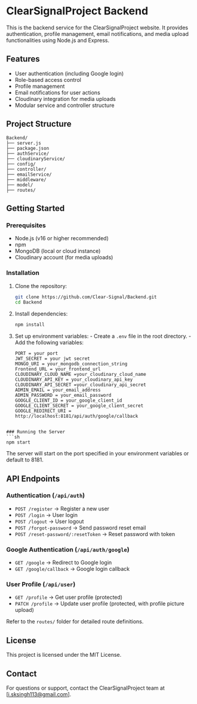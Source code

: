 # ClearSignalProject Backend

This is the backend service for the ClearSignalProject website. It provides authentication, profile management, email notifications, and media upload functionalities using Node.js and Express.

## Features

- User authentication (including Google login)
- Role-based access control
- Profile management
- Email notifications for user actions
- Cloudinary integration for media uploads
- Modular service and controller structure

## Project Structure

```
Backend/
├── server.js
├── package.json
├── authService/
├── cloudinaryService/
├── config/
├── controller/
├── emailService/
├── middleware/
├── model/
├── routes/
```

## Getting Started

### Prerequisites

- Node.js (v16 or higher recommended)
- npm
- MongoDB (local or cloud instance)
- Cloudinary account (for media uploads)

### Installation

1. Clone the repository:
   ```sh
   git clone https://github.com/Clear-Signal/Backend.git
   cd Backend
   ```
2. Install dependencies:
   ```sh
   npm install
   ```
3. Set up environment variables: - Create a `.env` file in the root directory. - Add the following variables:

   ```env
   PORT = your port
   JWT_SECRET = your jwt secret
   MONGO_URI = your_mongodb_connection_string
   Frontend_URL = your_frontend_url
   CLOUDINARY_CLOUD_NAME =your_cloudinary_cloud_name
   CLOUDINARY_API_KEY = your_cloudinary_api_key
   CLOUDINARY_API_SECRET =your_cloudinary_api_secret
   ADMIN_EMAIL = your_email_address
   ADMIN_PASSWORD = your_email_password
   GOOGLE_CLIENT_ID = your_google_client_id
   GOOGLE_CLIENT_SECRET = your_google_client_secret
   GOOGLE_REDIRECT_URI = http://localhost:8181/api/auth/google/callback

````

### Running the Server
```sh
npm start
````

The server will start on the port specified in your environment variables or default to 8181.

## API Endpoints

### Authentication (`/api/auth`)

- `POST /register` → Register a new user
- `POST /login` → User login
- `POST /logout` → User logout
- `POST /forgot-password` → Send password reset email
- `POST /reset-password/:resetToken` → Reset password with token

### Google Authentication (`/api/auth/google`)

- `GET /google` → Redirect to Google login
- `GET /google/callback` → Google login callback

### User Profile (`/api/user`)

- `GET /profile` → Get user profile (protected)
- `PATCH /profile` → Update user profile (protected, with profile picture upload)

Refer to the `routes/` folder for detailed route definitions.

## License

This project is licensed under the MIT License.

## Contact

For questions or support, contact the ClearSignalProject team at [i.sksingh113@gmail.com].
